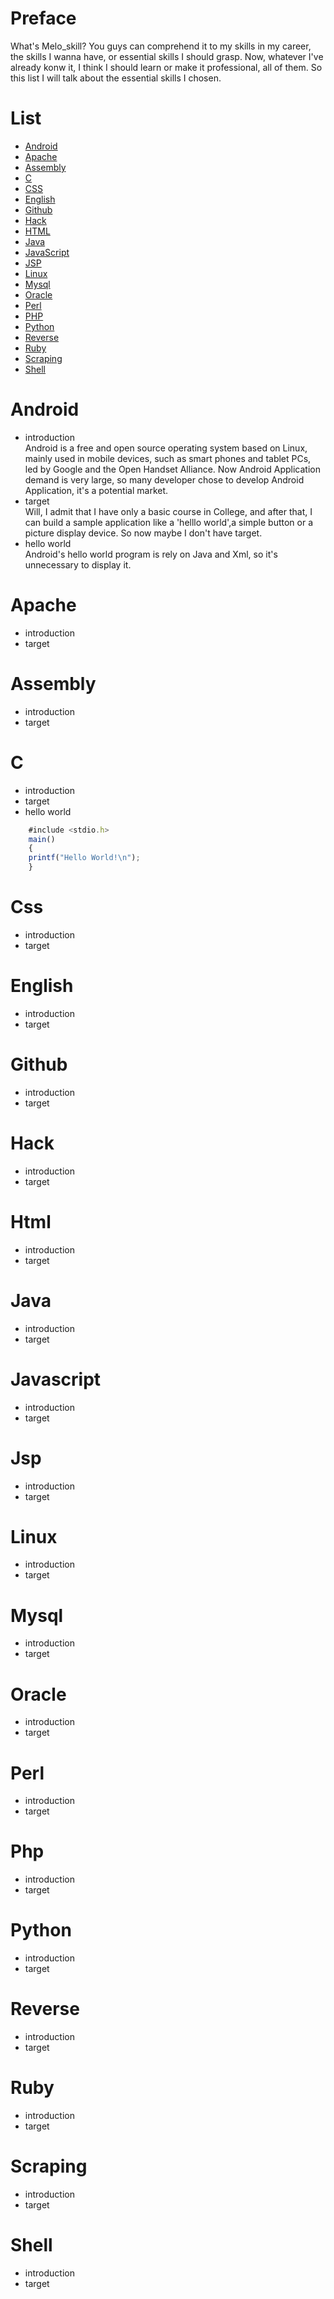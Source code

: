 # Preface #
What's Melo_skill? You guys can comprehend it to my skills in my career, the skills I wanna have, or essential skills I should grasp. Now, whatever I've already konw it, I think I should learn or make it professional, all of them. So this list I will talk about the essential skills I chosen.
# List #
  * [Android](#android)
  * [Apache](#apache)
  * [Assembly](#assembly)
  * [C](#c)
  * [CSS](#css)
  * [English](#english)
  * [Github](#github)
  * [Hack](#hack)
  * [HTML](#html)
  * [Java](#java)
  * [JavaScript](#javascript)
  * [JSP](#jsp)
  * [Linux](#linux)
  * [Mysql](#mysql)
  * [Oracle](#oracle)
  * [Perl](#perl)
  * [PHP](#php)
  * [Python](#python)
  * [Reverse](#reverse)
  * [Ruby](#ruby)
  * [Scraping](#scraping)
  * [Shell](#shell)
# Android #
* introduction  
Android is a free and open source operating system based on Linux, mainly used in mobile devices, such as smart phones and tablet PCs, led by Google and the Open Handset Alliance. Now Android Application demand is very large, so many developer chose to develop Android Application, it's a potential market.
* target  
Will, I admit that I have only a basic course in College, and after that, I can build a sample application like a 'helllo world',a simple button or a picture display device. So now maybe I don't have target.
* hello world  
Android's hello world program is rely on Java and Xml, so it's unnecessary to display it.
# Apache #
* introduction
* target
# Assembly #
* introduction
* target
# C #
* introduction
* target
* hello world
```javascript
	#include <stdio.h>
	main()
	{
	printf("Hello World!\n");
	}
```
# Css #
* introduction
* target
# English #
* introduction
* target
# Github #
* introduction
* target
# Hack #
* introduction
* target
# Html #
* introduction
* target
# Java #
* introduction
* target
# Javascript #
* introduction
* target
# Jsp #
* introduction
* target
# Linux #
* introduction
* target
# Mysql #
* introduction
* target
# Oracle #
* introduction
* target
# Perl #
* introduction
* target
# Php #
* introduction
* target
# Python #
* introduction
* target
# Reverse #
* introduction
* target
# Ruby #
* introduction
* target
# Scraping #
* introduction
* target
# Shell #
* introduction
* target
